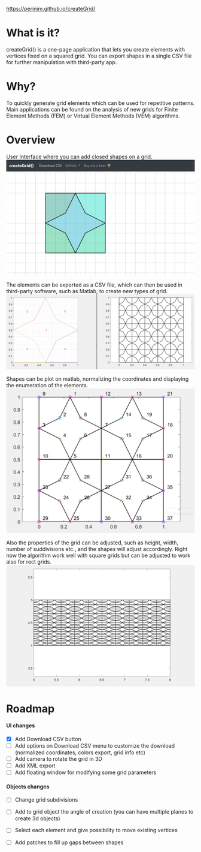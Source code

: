 https://perinim.github.io/createGrid/
# What is it?
createGrid() is a one-page application that lets you create elements with vertices fixed on a squared grid. You can export shapes in a single CSV file for further manipulation with third-party app.

# Why?
To quickly generate grid elements which can be used for repetitive patterns. Main applications can be found on the analysis of new grids for Finite Element Methods (FEM) or Virtual Element Methods (VEM) algorithms. 

# Overview
User Interface where you can add closed shapes on a grid.
![overviewgrid](img_readme/overview_grid_star.PNG?raw=true "Overview Grid" )

The elements can be exported as a CSV file, which can then be used in third-party software, such as Matlab, to create new types of grid.
![matlabplot](img_readme/matlab_overview_star.PNG?raw=true "Matlab Grid")

Shapes can be plot on matlab, normalizing the coordinates and displaying the enumeration of the elements.
![stargrid](img_readme/grid_star.PNG?raw=true "Star Grid")

Also the properties of the grid can be adjusted, such as height, width, number of suddivisions etc., and the shapes will adjust accordingly. Right now the algorithm work well with square grids but can be adjusted to work also for rect grids.
![stargridrect](img_readme/star_rect_grid.PNG?raw=true "Star Rect Grid")

# Roadmap
#### UI changes
- [x] Add Download CSV button
- [ ] Add options on Download CSV menu to customize the download (normalized coordinates, colors export, grid info etc)
- [ ] Add camera to rotate the grid in 3D
- [ ] Add XML export
- [ ] Add floating window for modifying some grid parameters
#### Objects changes
- [ ] Change grid subdivisions
- [ ] Add to grid object the angle of creation (you can have multiple planes to create 3d objects)
- [ ] Select each element and give possibility to move existing vertices
- [ ] Add patches to fill up gaps between shapes


